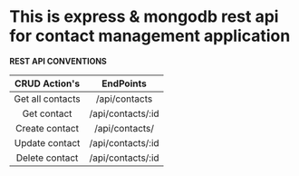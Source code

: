 # This is express & mongodb rest api for contact management application

**REST API CONVENTIONS**


| CRUD Action's | EndPoints |
|:-------------:|:--------:|
| Get all contacts | /api/contacts |
| Get contact | /api/contacts/:id |
| Create contact | /api/contacts/ |
| Update contact | /api/contacts/:id |
| Delete contact | /api/contacts/:id |

